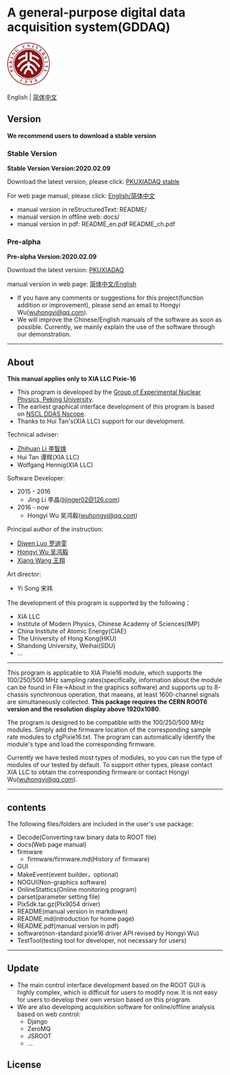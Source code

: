 <!-- README.md --- 
;; 
;; Description: 
;; Author: Hongyi Wu(吴鸿毅)
;; Email: wuhongyi@qq.com 
;; Created: 六 6月 18 13:37:42 2016 (+0800)
;; Last-Updated: 一 2月 10 23:47:50 2020 (+0800)
;;           By: Hongyi Wu(吴鸿毅)
;;     Update #: 149
;; URL: http://wuhongyi.cn -->

# A general-purpose digital data acquisition system(GDDAQ)

<!-- toc -->

![PKU logo](pkulogo100.jpg)

<!-- English | [简体中文](https://github.com/wuhongyi/PKUXIADAQ/blob/master/README_zh.md) -->

English | [简体中文](https://github.com/pkuNucExp/PKUXIADAQ/blob/master/README_zh.md)

## Version

**We recommend users to download a stable version**

### Stable Version

**Stable Version Version:2020.02.09**  

Download the latest version, please click:  [PKUXIADAQ stable](https://github.com/pkuNucExp/PKUXIADAQ)

For web page manual, please click:  [English/简体中文](https://pkunucexp.github.io/PKUXIADAQ/)

- manual version in reStructuredText: README/  
- manual version in offline web: docs/  
- manual version in pdf: README_en.pdf  README_ch.pdf  


### Pre-alpha

**Pre-alpha Version:2020.02.09**  

Download the latest version:  [PKUXIADAQ](https://github.com/wuhongyi/PKUXIADAQ)

manual version in web page:  [简体中文/English](http://wuhongyi.cn/PKUXIADAQ/)


- If you have any comments or suggestions for this project(function addition or improvement), please send an email to Hongyi Wu(wuhongyi@qq.com). 
- We will improve the Chinese/English manuals of the software as soon as possible. Currently, we mainly explain the use of the software through our demonstration. 


----

## About

**This manual applies only to XIA LLC Pixie-16**

- This program is developed by the [Group of Experimental Nuclear Physics, Peking University](https://github.com/pkuNucExp).
- The earliest graphical interface development of this program is based on [NSCL DDAS Nscope](http://docs.nscl.msu.edu/daq/newsite/ddas-1.1/nscope.html). 
- Thanks to Hui Tan's(XIA LLC) support for our development.


Technical adviser:
- [Zhihuan Li 李智焕](https://github.com/zhihuanli)
- Hui Tan 谭辉(XIA LLC)
- Wolfgang Hennig(XIA LLC)

Software Developer:
- 2015 - 2016
	- Jing Li 李晶(lijinger02@126.com) 
- 2016 - now
	- Hongyi Wu 吴鸿毅(wuhongyi@qq.com) 

Principal author of the instruction:
- [Diwen Luo 罗迪雯](https://github.com/luodiwen)
- [Hongyi Wu 吴鸿毅](https://github.com/wuhongyi)
- [Xiang Wang 王翔](https://github.com/wangxianggit)

Art director:
- Yi Song 宋祎

The development of this program is supported by the following：
- XIA LLC
- Institute of Modern Physics, Chinese Academy of Sciences(IMP)
- China Institute of Atomic Energy(CIAE)
- The University of Hong Kong(HKU)
- Shandong University, Weihai(SDU)
- ...

----

This program is applicable to XIA Pixie16 module, which supports the 100/250/500 MHz sampling rates(specifically, information about the module can be found in File->About in the graphics software) and supports up to 8-chassis synchronous operation, that maeans, at least 1600-channel signals are simultaneously collected. **This package requires the CERN ROOT6 version and the resolution display above 1920x1080**.

The program is designed to be compatible with the 100/250/500 MHz modules. Simply add the firmware location of the corresponding sample rate modules to cfgPixie16.txt. The program can automatically identify the module's type and load the corresponding firmware.

Currently we have tested most types of modules, so you can run the type of modules of our tested by default. To support other types, please contact XIA LLC to obtain the corresponding firmware or contact Hongyi Wu(wuhongyi@qq.com).

----

## contents

The following files/folders are included in the user's use package:

- Decode(Converting raw binary data to ROOT file)
- docs(Web page manual)
- firmware
	- firmware/firmware.md(History of firmware)
- GUI
- MakeEvent(event builder，optional)
- NOGUI(Non-graphics software)
- OnlineStattics(Online monitoring program)
- parset(parameter setting file)
- PlxSdk.tar.gz(Plx9054 driver)
- README(manual version in markdown)
- README.md(introduction for home page)
- README.pdf(manual version in pdf)
- software(non-standard pixie16 driver API revised by Hongyi Wu)
- TestTool(testing tool for developer, not necessary for users)

----

## Update

- The main control interface development based on the ROOT GUI is highly complex, which is difficult for users to modify now. It is not easy for users to develop their own version based on this program. 
- We are also developing acquisition software  for online/offline analysis based on web control:
	- Django
	- ZeroMQ
	- JSROOT
	- ...

## License





<!-- README.md ends here -->

